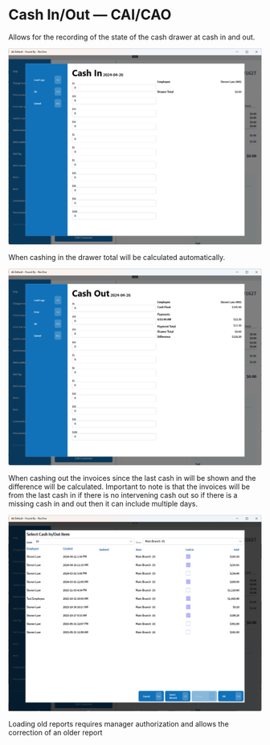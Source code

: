 # Cash In/Out — CAI/CAO

Allows for the recording of the state of the cash drawer at cash in and out.

![Cash In](/.attachments/Documentation/CashIn.png "Cash In")

When cashing in the drawer total will be calculated automatically.

![Cash Out](/.attachments/Documentation/CashOut.png "Cash Out")

When cashing out the invoices since the last cash in will be shown and the difference will be calculated. Important to note is that the invoices will be from the last cash in if there is no intervening cash out so if there is a missing cash in and out then it can include multiple days.

![Load Old Report](/.attachments/Documentation/CashIn-LoadOldReport.png "Load Old Report")

Loading old reports requires manager authorization and allows the correction of an older report